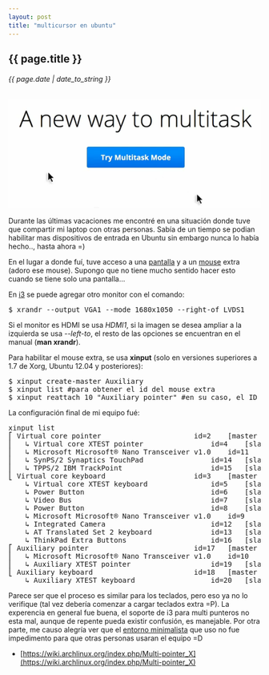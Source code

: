 ```yaml
---
layout: post
title: "multicursor en ubuntu"
---
```


## {{ page.title }}
###### {{ page.date | date_to_string }}

**[![](/assets/img/88.png)](/assets/img/88.png)**

Durante las últimas vacaciones me encontré en una situación donde tuve que compartir mi laptop con otras personas. Sabía de un tiempo se podian habilitar mas dispositivos de entrada en Ubuntu sin embargo nunca lo había hecho.., hasta ahora =)

En el lugar a donde fuí, tuve acceso a una [pantalla](/assets/img/89.jpg) y a un [mouse](/assets/img/90.jpg) extra (adoro ese mouse). Supongo que no tiene mucho sentido hacer esto cuando se tiene solo una pantalla...

En [i3](http://i3wm.org/) se puede agregar otro monitor con el comando:

<pre>
$ xrandr --output VGA1 --mode 1680x1050 --right-of LVDS1
</pre>

Si el monitor es HDMI se usa *HDMI1*, si la imagen se desea ampliar a la izquierda se usa *--left-to*, el resto de las opciones se encuentran en el manual (**man xrandr**).

Para habilitar el mouse extra, se usa **xinput** (solo en versiones superiores a 1.7 de Xorg, Ubuntu 12.04 y posteriores):

<pre>
$ xinput create-master Auxiliary
$ xinput list #para obtener el id del mouse extra
$ xinput reattach 10 "Auxiliary pointer" #en su caso, el ID puede ser diferente
</pre>
 
La configuración final de mi equipo fué:

<pre>
xinput list
⎡ Virtual core pointer                    	id=2	[master pointer  (3)]
⎜   ↳ Virtual core XTEST pointer              	id=4	[slave  pointer  (2)]
⎜   ↳ Microsoft Microsoft® Nano Transceiver v1.0	id=11	[slave  pointer  (2)]
⎜   ↳ SynPS/2 Synaptics TouchPad              	id=14	[slave  pointer  (2)]
⎜   ↳ TPPS/2 IBM TrackPoint                   	id=15	[slave  pointer  (2)]
⎣ Virtual core keyboard                   	id=3	[master keyboard (2)]
    ↳ Virtual core XTEST keyboard             	id=5	[slave  keyboard (3)]
    ↳ Power Button                            	id=6	[slave  keyboard (3)]
    ↳ Video Bus                               	id=7	[slave  keyboard (3)]
    ↳ Power Button                            	id=8	[slave  keyboard (3)]
    ↳ Microsoft Microsoft® Nano Transceiver v1.0	id=9	[slave  keyboard (3)]
    ↳ Integrated Camera                       	id=12	[slave  keyboard (3)]
    ↳ AT Translated Set 2 keyboard            	id=13	[slave  keyboard (3)]
    ↳ ThinkPad Extra Buttons                  	id=16	[slave  keyboard (3)]
⎡ Auxiliary pointer                       	id=17	[master pointer  (18)]
⎜   ↳ Microsoft Microsoft® Nano Transceiver v1.0	id=10	[slave  pointer  (17)]
⎜   ↳ Auxiliary XTEST pointer                 	id=19	[slave  pointer  (17)]
⎣ Auxiliary keyboard                      	id=18	[master keyboard (17)]
    ↳ Auxiliary XTEST keyboard                	id=20	[slave  keyboard (18)]
</pre>

Parece ser que el proceso es similar para los teclados, pero eso ya no lo verifique (tal vez debería comenzar a cargar teclados extra =P). La experencia en general fue buena, el soporte de i3 para multi punteros no esta mal, aunque de repente pueda existir confusión, es manejable. Por otra parte, me causo alegría ver que el [entorno minimalista](http://javier.io/blog/es/2012/05/03/actualizacion-ubuntu-1204.html) que uso no fue impedimento para que otras personas usaran el equipo =D

- [https://wiki.archlinux.org/index.php/Multi-pointer_X](https://wiki.archlinux.org/index.php/Multi-pointer_X)
